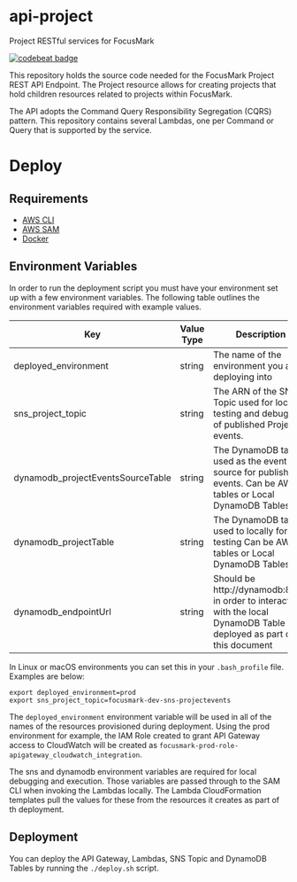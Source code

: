 # api-project
Project RESTful services for FocusMark

[![codebeat badge](https://codebeat.co/badges/09a38114-e0d9-4ebc-8e58-b654df741df2)](https://codebeat.co/projects/github-com-focusmark-api-project-feature-007-create-project)

This repository holds the source code needed for the FocusMark Project REST API Endpoint. The Project resource allows for creating projects that hold children resources related to projects within FocusMark.

The API adopts the Command Query Responsibility Segregation (CQRS) pattern. This repository contains several Lambdas, one per Command or Query that is supported by the service.

# Deploy

## Requirements

- [AWS CLI](https://docs.aws.amazon.com/cli/latest/userguide/install-cliv1.html)
- [AWS SAM](https://aws.amazon.com/serverless/sam/)
- [Docker](https://docker/com)

## Environment Variables
In order to run the deployment script you must have your environment set up with a few environment variables. The following table outlines the environment variables required with example values.

| Key                               | Value Type | Description                                                                                                         | Examples                              |
|-----------------------------------|------------|---------------------------------------------------------------------------------------------------------------------|---------------------------------------|
| deployed_environment              | string     | The name of the environment you are deploying into | dev or prod                                                    | prod                                  |
| sns_project_topic                 | string     | The ARN of the SNS Topic used for local testing and debugging of published Project events.                          | focusmark-dev-sns-projectevents       |
| dynamodb_projectEventsSourceTable | string     | The DynamoDB table used as the event source for published events. Can be AWS tables or Local DynamoDB Tables.       | focusmark-test-dynamodb-projectevents |
| dynamodb_projectTable             | string     | The DynamoDB table used to locally for testing Can be AWS tables or Local DynamoDB Tables.                          | focusmark-dev-dynamodb-projects       |
| dynamodb_endpointUrl              | string     | Should be http://dynamodb:8000 in order to interact with the local DynamoDB Table deployed as part of this document | http://dynamodb:8000                  |

In Linux or macOS environments you can set this in your `.bash_profile` file. Examples are below:

```
export deployed_environment=prod
export sns_project_topic=focusmark-dev-sns-projectevents
```

The `deployed_environment` environment variable will be used in all of the names of the resources provisioned during deployment. Using the prod environment for example, the IAM Role created to grant API Gateway access to CloudWatch will be created as `focusmark-prod-role-apigateway_cloudwatch_integration`.

The sns and dynamodb environment variables are required for local debugging and execution. Those variables are passed through to the SAM CLI when invoking the Lambdas locally. The Lambda CloudFormation templates pull the values for these from the resources it creates as part of th deployment.

## Deployment

You can deploy the API Gateway, Lambdas, SNS Topic and DynamoDB Tables by running the `./deploy.sh` script.
